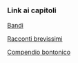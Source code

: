 ### Link ai capitoli
 [Bandi](https://github.com/simonebeltramelli/m_arcimpelago/blob/master/Bandi.md)
 
 [Racconti brevissimi](https://github.com/simonebeltramelli/m_arcimpelago/blob/master/racconti_bravissimi)
 
 [Compendio bontonico](https://github.com/simonebeltramelli/m_arcimpelago/blob/master/compendio_bontonico.md)
 
 
 
